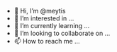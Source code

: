 - 👋 Hi, I’m @meytis
- 👀 I’m interested in ...
- 🌱 I’m currently learning ...
- 💞️ I’m looking to collaborate on ...
- 📫 How to reach me ...

<!---
meytis/meytis is a ✨ special ✨ repository because its `README.md` (this file) appears on your GitHub profile.
You can click the Preview link to take a look at your changes.
--->
